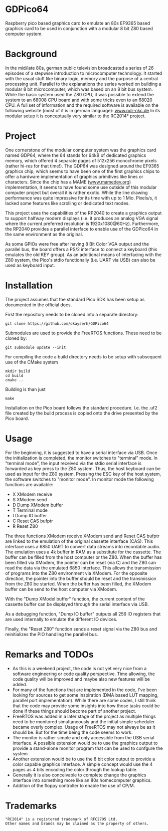 # GDPico64
Raspberry pico based graphics card to emulate an 80s EF9365 based graphics card to be used in conjunction with a modular 8 bit Z80 based computer system.

# Background
In the mid/late 80s, german public television broadcasted a series of 26 episodes of a stepwise introduction to microcomputer technology. It started with the usual stuff like binary logic, memory and the purpose of a central processing unit. Parallel to the explanations the series worked on building a modular 8 bit microcomputer, which was based on an 8 bit bus system. While the basic system used the Z80 CPU, it was possible to extend the system to an 68008 CPU board and with some tricks even to an 68020 CPU.
A full set of information and the required software is available on the following website (most of it is in german language):
www.ndr-nkc.de
In its modular setup it is conceptually very similar to the RC2014* project.

# Project
One cornerstone of the modular computer system was the graphics card named GDP64, where the 64 stands for 64kB of dedicated graphics memory, which offered 4 separate pages of 512x256 monochrome pixels (rather hi-res for that time!). The GDP64 was designed around the EF9365 graphics chip, which seems to have been one of the first graphics chips to offer a hardware implementation of graphics primitives like lines or characters. Since the chip has a MAME (www.mamedev.org) implementation, it seems to have found some use outside of this modular computer project but overall it is rather exotic. While the line drawing performance was quite impressive for its time with up to 1 Mio. Pixels/s, it lacked some features like scrolling or dedicated text modes.

This project uses the capabilities of the RP2040 to create a graphics output to support halfway modern displays (i.e. it produces an analog VGA signal where the current preferred resolution is 1920x1080@60Hz). Furthermore, the RP2040 provides a parallel interface to enable use of the GDPico64 in the same environment as the original.

As some GPIOs were free after having 8 Bit Color VGA output and the parallel bus, the board offers a PS/2 interface to connect a keyboard (this emulates the old KEY group). As an additional means of interfacing with the Z80 system, the Pico's stdio functionaliy (i.e. UART via USB) can also be used as keyboard input.

# Installation
The project assumes that the standard Pico SDK has been setup as documented in the official docs.

First the repository needs to be cloned into a separate directory:
```
git clone https://github.com/okayserh/GDPico64
```

Submodules are used to provide the FreeRTOS functions. These need to be cloned by:
```
git submodule update --init
```

For compiling the code a build directory needs to be setup with subsequent use of the CMake system
```
mkdir build
cd build
cmake ..
```

Building is than just
```
make
```

Installation on the Pico board follows the standard procedure. I.e. the .uf2 file created by the
build process is copied onto the drive presented by the Pico board.

# Usage
For the beginning, it is suggested to have a serial interface via USB. Once the initialization is completed, the monitor switches to "terminal" mode. In "terminal mode", the input received via the stdio serial interface is forwarded as key press to the Z80 system. Thus, the host keyboard can be used as input for the Z80 system. Pressing the ESC key of the host system, the software switches to "monitor mode". In monitor mode the following functions are available:

* X XModem receive
* S XModem send
* D Dump XModem buffer
* T Terminal mode
* I Dump IO buffer
* C Reset CAS bufptr
* R Reset Z80

The three functions XModem receive XModem send and Reset CAS bufptr are linked to the emulation of the original cassette interface (CAS). This interface uses a 6850 UART to convert data streams into recordable audio. The emulation uses a 4k buffer in RAM as a substitute for the cassette. The buffer can be filled from the host computer or the Z80. When the buffer has been filled via XModem, the pointer can be reset (via C) and the Z80 can read the data via the emulated 6850 interface. This allows the transmission of programs into the Z80 environment via XModem. For the opposite direction, the pointer into the buffer should be reset and the transmission from the Z80 be started. When the buffer has been filled, the XModem buffer can be send to the host computer via XModem.

With the "Dump XModel buffer" function, the current content of the cassette buffer can be displayed through the serial interface via USB.

As a debugging function, "Dump IO buffer" outputs all 256 IO registers that are used internally to emulate the different IO devices.

Finally, the "Reset Z80" function sends a reset signal via the Z80 bus and reinitializes the PIO handling the parallel bus.

# Remarks and TODOs
* As this is a weekend project, the code is not yet very nice from a software engineering or code quality perspective. Time allowing, the code quality will be improved and maybe also new features will be added.
* For many of the functions that are implemented in the code, I've been looking for sources to get some inspiration (DMA based LUT mapping, parallel port implementation). While there are some codes, I still think that the code may provide some insights into how those tasks could be done if these things should become part of another project.
* FreeRTOS was added in a later stage of the project as multiple things need to be monitored simultaneously and the initial simple scheduler became overly complex. Usage of FreeRTOS may not always be as it should be. But for the time being the code seems to work.
* The monitor is rather simple and only accessible from the USB serial interface. A possible extension would be to use the graphics output to provide a stand-alone monitor program that can be used to confgure the system
* Another extension would be to use the 8 bit color output to provide a color capable graphics interface. A simple concept would use the 4 pages as 4 bits encoding the color through the lookup table.
* Generally it is also conceivable to complete change the graphics interface into something more like an 80s homecomputer graphics.
* Addition of the floppy controller to enable the use of CP/M.

# Trademarks
    "RC2014" is a registered trademark of RFC2795 Ltd.
    Other names and brands may be claimed as the property of others.

